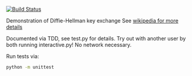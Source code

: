 [![Build Status](https://travis-ci.org/PulfordJ/diffie_hellman_key_exchange_interactive_example.svg?branch=master)](https://travis-ci.org/PulfordJ/diffie_hellman_key_exchange_interactive_example)

Demonstration of Diffie-Hellman key exchange
See [wikipedia for more details](https://en.wikipedia.org/wiki/Diffie%E2%80%93Hellman_key_exchange)

Documented via TDD, see test.py for details.
Try out with another user by both running interactive.py! No network necessary.

Run tests via:
```bash
python -m unittest

```
